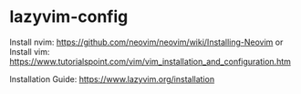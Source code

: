 # lazyvim-config

Install nvim: https://github.com/neovim/neovim/wiki/Installing-Neovim
or
Install vim: https://www.tutorialspoint.com/vim/vim_installation_and_configuration.htm

Installation Guide: https://www.lazyvim.org/installation
